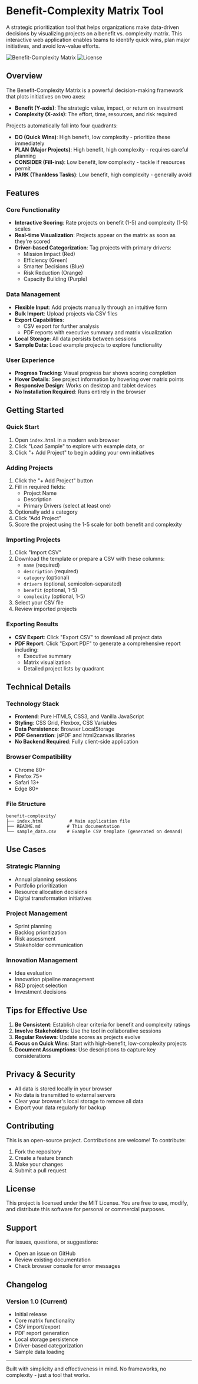 # Benefit-Complexity Matrix Tool

A strategic prioritization tool that helps organizations make data-driven decisions by visualizing projects on a benefit vs. complexity matrix. This interactive web application enables teams to identify quick wins, plan major initiatives, and avoid low-value efforts.

![Benefit-Complexity Matrix](https://img.shields.io/badge/Version-1.0-blue.svg)
![License](https://img.shields.io/badge/License-MIT-green.svg)

## Overview

The Benefit-Complexity Matrix is a powerful decision-making framework that plots initiatives on two axes:
- **Benefit (Y-axis)**: The strategic value, impact, or return on investment
- **Complexity (X-axis)**: The effort, time, resources, and risk required

Projects automatically fall into four quadrants:
- **DO (Quick Wins)**: High benefit, low complexity - prioritize these immediately
- **PLAN (Major Projects)**: High benefit, high complexity - requires careful planning
- **CONSIDER (Fill-ins)**: Low benefit, low complexity - tackle if resources permit
- **PARK (Thankless Tasks)**: Low benefit, high complexity - generally avoid

## Features

### Core Functionality
- **Interactive Scoring**: Rate projects on benefit (1-5) and complexity (1-5) scales
- **Real-time Visualization**: Projects appear on the matrix as soon as they're scored
- **Driver-based Categorization**: Tag projects with primary drivers:
  - Mission Impact (Red)
  - Efficiency (Green)
  - Smarter Decisions (Blue)
  - Risk Reduction (Orange)
  - Capacity Building (Purple)

### Data Management
- **Flexible Input**: Add projects manually through an intuitive form
- **Bulk Import**: Upload projects via CSV files
- **Export Capabilities**: 
  - CSV export for further analysis
  - PDF reports with executive summary and matrix visualization
- **Local Storage**: All data persists between sessions
- **Sample Data**: Load example projects to explore functionality

### User Experience
- **Progress Tracking**: Visual progress bar shows scoring completion
- **Hover Details**: See project information by hovering over matrix points
- **Responsive Design**: Works on desktop and tablet devices
- **No Installation Required**: Runs entirely in the browser

## Getting Started

### Quick Start
1. Open `index.html` in a modern web browser
2. Click "Load Sample" to explore with example data, or
3. Click "+ Add Project" to begin adding your own initiatives

### Adding Projects
1. Click the "+ Add Project" button
2. Fill in required fields:
   - Project Name
   - Description
   - Primary Drivers (select at least one)
3. Optionally add a category
4. Click "Add Project"
5. Score the project using the 1-5 scale for both benefit and complexity

### Importing Projects
1. Click "Import CSV"
2. Download the template or prepare a CSV with these columns:
   - `name` (required)
   - `description` (required)
   - `category` (optional)
   - `drivers` (optional, semicolon-separated)
   - `benefit` (optional, 1-5)
   - `complexity` (optional, 1-5)
3. Select your CSV file
4. Review imported projects

### Exporting Results
- **CSV Export**: Click "Export CSV" to download all project data
- **PDF Report**: Click "Export PDF" to generate a comprehensive report including:
  - Executive summary
  - Matrix visualization
  - Detailed project lists by quadrant

## Technical Details

### Technology Stack
- **Frontend**: Pure HTML5, CSS3, and Vanilla JavaScript
- **Styling**: CSS Grid, Flexbox, CSS Variables
- **Data Persistence**: Browser LocalStorage
- **PDF Generation**: jsPDF and html2canvas libraries
- **No Backend Required**: Fully client-side application

### Browser Compatibility
- Chrome 80+
- Firefox 75+
- Safari 13+
- Edge 80+

### File Structure
```
benefit-complexity/
├── index.html          # Main application file
├── README.md          # This documentation
└── sample_data.csv    # Example CSV template (generated on demand)
```

## Use Cases

### Strategic Planning
- Annual planning sessions
- Portfolio prioritization
- Resource allocation decisions
- Digital transformation initiatives

### Project Management
- Sprint planning
- Backlog prioritization
- Risk assessment
- Stakeholder communication

### Innovation Management
- Idea evaluation
- Innovation pipeline management
- R&D project selection
- Investment decisions

## Tips for Effective Use

1. **Be Consistent**: Establish clear criteria for benefit and complexity ratings
2. **Involve Stakeholders**: Use the tool in collaborative sessions
3. **Regular Reviews**: Update scores as projects evolve
4. **Focus on Quick Wins**: Start with high-benefit, low-complexity projects
5. **Document Assumptions**: Use descriptions to capture key considerations

## Privacy & Security

- All data is stored locally in your browser
- No data is transmitted to external servers
- Clear your browser's local storage to remove all data
- Export your data regularly for backup

## Contributing

This is an open-source project. Contributions are welcome! To contribute:

1. Fork the repository
2. Create a feature branch
3. Make your changes
4. Submit a pull request

## License

This project is licensed under the MIT License. You are free to use, modify, and distribute this software for personal or commercial purposes.

## Support

For issues, questions, or suggestions:
- Open an issue on GitHub
- Review existing documentation
- Check browser console for error messages

## Changelog

### Version 1.0 (Current)
- Initial release
- Core matrix functionality
- CSV import/export
- PDF report generation
- Local storage persistence
- Driver-based categorization
- Sample data loading

---

Built with simplicity and effectiveness in mind. No frameworks, no complexity - just a tool that works.
